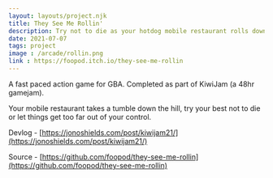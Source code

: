 ```yaml
---
layout: layouts/project.njk
title: They See Me Rollin'
description: Try not to die as your hotdog mobile restaurant rolls down the hill out of control.
date: 2021-07-07
tags: project
image : /arcade/rollin.png
link : https://foopod.itch.io/they-see-me-rollin
---
```


A fast paced action game for GBA. Completed as part of KiwiJam (a 48hr gamejam).

Your mobile restaurant takes a tumble down the hill, try your best not to die or let things get too far out of your control.

Devlog - [https://jonoshields.com/post/kiwijam21/](https://jonoshields.com/post/kiwijam21/)

Source - [https://github.com/foopod/they-see-me-rollin](https://github.com/foopod/they-see-me-rollin)